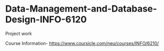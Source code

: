 # Data-Management-and-Database-Design-INFO-6120
Project work

Course Information-
https://www.coursicle.com/neu/courses/INFO/6210/
